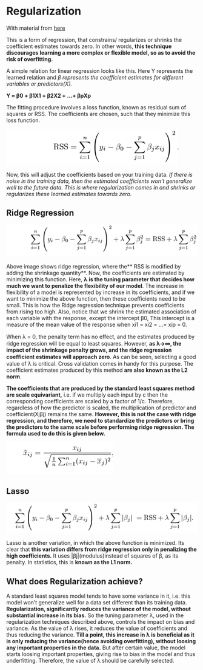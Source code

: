# Regularization

With material from [here](https://towardsdatascience.com/regularization-in-machine-learning-76441ddcf99a)

This is a form of regression, that constrains/ regularizes or shrinks the coefficient estimates towards zero. In other words, **this technique discourages learning a more complex or flexible model, so as to avoid the risk of overfitting.**

A simple relation for linear regression looks like this. Here Y represents the learned relation and *β represents the coefficient estimates for different variables or predictors(X).*

**Y ≈ β0 + β1X1 + β2X2 + …+ βpXp**

The fitting procedure involves a loss function, known as residual sum of squares or RSS. The coefficients are chosen, such that they minimize this loss function.

![](../../../res/Regularization.png)

Now, this will adjust the coefficients based on your training data. *If there is noise in the training data, then the estimated coefficients won’t generalize well to the future data. This is where regularization comes in and shrinks or regularizes these learned estimates towards zero.*

## Ridge Regression

![](../../../res/Ridge.png)

Above image shows ridge regression, where the** RSS is modified by adding the shrinkage quantity**. Now, the coefficients are estimated by minimizing this function. Here, **λ is the tuning parameter that decides how much we want to penalize the flexibility of our model**. The increase in flexibility of a model is represented by increase in its coefficients, and if we want to minimize the above function, then these coefficients need to be small. This is how the Ridge regression technique prevents coefficients from rising too high. Also, notice that we shrink the estimated association of each variable with the response, except the intercept β0, This intercept is a measure of the mean value of the response when xi1 = xi2 = …= xip = 0.

When λ = 0, the penalty term has no eﬀect, and the estimates produced by ridge regression will be equal to least squares. However, **as λ→∞, the impact of the shrinkage penalty grows, and the ridge regression coeﬃcient estimates will approach zero**. As can be seen, selecting a good value of λ is critical. Cross validation comes in handy for this purpose. The coefficient estimates produced by this method **are also known as the L2 norm**.

**The coefficients that are produced by the standard least squares method are scale equivariant,** i.e. if we multiply each input by c then the corresponding coefficients are scaled by a factor of 1/c. Therefore, regardless of how the predictor is scaled, the multiplication of predictor and coefficient(Xjβj) remains the same. **However, this is not the case with ridge regression, and therefore, we need to standardize the predictors or bring the predictors to the same scale before performing ridge regression. The formula used to do this is given below.**

![](../../../res/standardize.png)

## Lasso

![](../../../res/Lasso.png)

Lasso is another variation, in which the above function is minimized. Its clear that **this variation differs from ridge regression only in penalizing the high coefficients.** It uses |βj|(modulus)instead of squares of β, as its penalty. In statistics, this is **known as the L1 norm.**


## What does Regularization achieve?

A standard least squares model tends to have some variance in it, i.e. this model won’t generalize well for a data set different than its training data. **Regularization, significantly reduces the variance of the model, without substantial increase in its bias.** So the tuning parameter λ, used in the regularization techniques described above, controls the impact on bias and variance. As the value of λ rises, it reduces the value of coefficients and thus reducing the variance. **Till a point, this increase in λ is beneficial as it is only reducing the variance(hence avoiding overfitting), without loosing any important properties in the data.** But after certain value, the model starts loosing important properties, giving rise to bias in the model and thus underfitting. Therefore, the value of λ should be carefully selected.